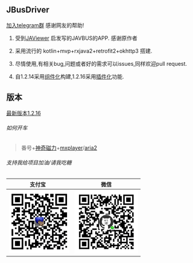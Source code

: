 JBusDriver
---

[加入telegram群](https://t.me/joinchat/HBJbEA-ka9TcWzaxjmD4hw) 感谢网友的帮助!

1. 受到[JAViewer](https://github.com/SplashCodes/JAViewer) 启发写的JAVBUS的APP. 感谢原作者

2. 采用流行的 kotlin+mvp+rxjava2+retrofit2+okhttp3 搭建.

3. 尽情使用,有相关bug,问题或者好的需求可以issues,同样欢迎pull request.

4. 自1.2.14采用[组件化](https://github.com/luckybilly/CC)构建,1.2.16采用[插件化](https://github.com/ManbangGroup/Phantom)功能.

版本
---
[最新版本1.2.16](https://github.com/Ccixyj/JBusDriver/releases)

###### 如何开车

 > 番号+[神奇磁力](https://www.coolapk.com/apk/com.magicmagnet)+[mxplayer](https://play.google.com/store/apps/details?id=com.mxtech.videoplayer.ad)/[aria2](https://github.com/aria2/aria2) 



###### 支持我给项目加油/请我吃糖

|  支付宝    |微信  |
| :-----:  | :----:  |
|<img src="https://raw.githubusercontent.com/Ccixyj/Ccixyj.github.io/master/assets/pay/alipay.png" width = "160px" />|<img src="https://raw.githubusercontent.com/Ccixyj/Ccixyj.github.io/master/assets/pay/wechatpay.png" width = "168px" />|
